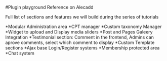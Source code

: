 #Plugin playground Reference on Alecadd

Full list of sections and features we will build during the series of tutorials

*Modular Administration area
*CPT manager
*Custom taxonomy Manager
*Widget to upload and Display media sliders
*Post and Pages Galeery Integration
*Testimonial section: Comment in the frontend, Admins can aprove comments, select which comment to display
*Custom Template sections
*Ajax base Login/Register systems
*Membership protected area
*Chat system
